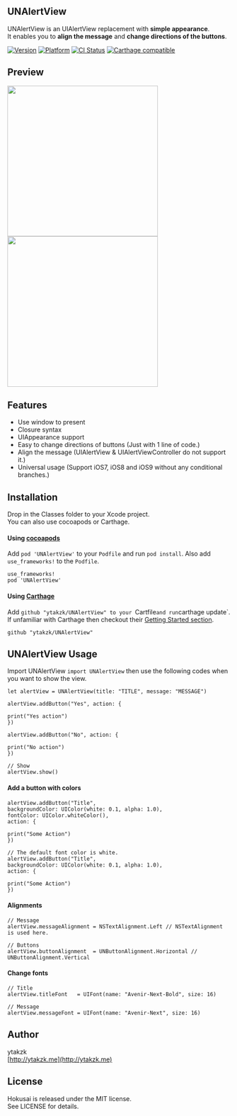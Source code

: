 ## UNAlertView

UNAlertView is an UIAlertView replacement with **simple appearance**.  
It enables you to **align the message** and **change directions of the buttons**.


[![Version](https://img.shields.io/cocoapods/v/UNAlertView.svg?style=flat)](http://cocoapods.org/pods/UNAlertView)
[![Platform](https://img.shields.io/cocoapods/p/UNAlertView.svg?style=flat)](http://cocoapods.org/pods/UNAlertView)
[![CI Status](http://img.shields.io/travis/ytakzk/UNAlertView.svg?style=flat)](https://travis-ci.org/ytakzk/UNAlertView)
[![Carthage compatible](https://img.shields.io/badge/Carthage-compatible-4BC51D.svg?style=flat)](https://github.com/Carthage/Carthage)

## Preview
<img src="https://raw.githubusercontent.com/wiki/ytakzk/UNAlertView/images/horizontal.png" width="340px">
<img src="https://raw.githubusercontent.com/wiki/ytakzk/UNAlertView/images/vertical.png" width="340px">

## Features

- Use window to present
- Closure syntax
- UIAppearance support
- Easy to change directions of buttons (Just with 1 line of code.)
- Align the message (UIAlertView & UIAlertViewController do not support it.)
- Universal usage (Support iOS7, iOS8 and iOS9 without any conditional branches.)

## Installation

Drop in the Classes folder to your Xcode project.  
You can also use cocoapods or Carthage.

#### Using [cocoapods](http://cocoapods.org/)

Add `pod 'UNAlertView'` to your `Podfile` and run `pod install`. Also add `use_frameworks!` to the `Podfile`.

```
use_frameworks!
pod 'UNAlertView'
```

#### Using [Carthage](https://github.com/Carthage/Carthage)

Add `github "ytakzk/UNAlertView" to your `Cartfile` and run `carthage update`. If unfamiliar with Carthage then checkout their [Getting Started section](https://github.com/Carthage/Carthage#getting-started).

```
github "ytakzk/UNAlertView"
```

## UNAlertView Usage
Import UNAlertView ```import UNAlertView``` then use the following codes when you want to show the view.  


```
let alertView = UNAlertView(title: "TITLE", message: "MESSAGE")

alertView.addButton("Yes", action: {

print("Yes action")
})

alertView.addButton("No", action: {

print("No action")
})

// Show
alertView.show()
```

#### Add a button with colors
```
alertView.addButton("Title",
backgroundColor: UIColor(white: 0.1, alpha: 1.0),
fontColor: UIColor.whiteColor(),
action: {

print("Some Action")
})

// The default font color is white.
alertView.addButton("Title",
backgroundColor: UIColor(white: 0.1, alpha: 1.0),
action: {

print("Some Action")
})
```

#### Alignments
```
// Message
alertView.messageAlignment = NSTextAlignment.Left // NSTextAlignment is used here.

// Buttons
alertView.buttonAlignment  = UNButtonAlignment.Horizontal // UNButtonAlignment.Vertical
```

#### Change fonts
```
// Title
alertView.titleFont   = UIFont(name: "Avenir-Next-Bold", size: 16)

// Message
alertView.messageFont = UIFont(name: "Avenir-Next", size: 16)
```

## Author
ytakzk  
[http://ytakzk.me](http://ytakzk.me)

## License
Hokusai is released under the MIT license.  
See LICENSE for details.
